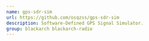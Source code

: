 ```yaml
---
name: gps-sdr-sim
url: https://github.com/osqzss/gps-sdr-sim
description: Software-Defined GPS Signal Simulator.
group: blackarch blackarch-radio
---
```


